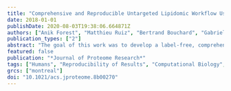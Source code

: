 ```yaml
---
title: "Comprehensive and Reproducible Untargeted Lipidomic Workflow Using LC-QTOF Validated for Human Plasma Analysis"
date: 2018-01-01
publishDate: 2020-08-03T19:38:06.664871Z
authors: ["Anik Forest", "Matthieu Ruiz", "Bertrand Bouchard", "Gabrielle Boucher", "Olivier Gingras", "Caroline Daneault", "Isabelle Robillard Frayne", "David Rhainds", "iGenoMed Consortium", "NIDDK IBD Genetics Consortium", "Jean-Claude Tardif", "John D. Rioux", "Christine Des Rosiers"]
publication_types: ["2"]
abstract: "The goal of this work was to develop a label-free, comprehensive, and reproducible high-resolution liquid chromatography-mass spectrometry (LC-MS)-based untargeted lipidomic workflow using a single instrument, which could be applied to biomarker discovery in both basic and clinical studies. For this, we have (i) optimized lipid extraction and elution to enhance coverage of polar and nonpolar lipids as well as resolution of their isomers, (ii) ensured MS signal reproducibility and linearity, and (iii) developed a bioinformatic pipeline to correct remaining biases. Workflow validation is reported for 48 replicates of a single human plasma sample: 1124 reproducible LC-MS signals were extracted (median signal intensity RSD = 10%), 50% of which are redundant due to adducts, dimers, in-source fragmentation, contaminations, or positive and negative ion duplicates. From the resulting 578 unique compounds, 428 lipids were identified by MS/MS, including acyl chain composition, of which 394 had RSD textless 30% inside their linear intensity range, thereby enabling robust semiquantitation. MS signal intensity spanned 4 orders of magnitude, covering 16 lipid subclasses. Finally, the power of our workflow is illustrated by a proof-of-concept study in which 100 samples from healthy human subjects were analyzed and the data set was investigated using three different statistical testing strategies in order to compare their capacity in identifying the impact of sex and age on circulating lipids."
featured: false
publication: "*Journal of Proteome Research*"
tags: ["Humans", "Reproducibility of Results", "Computational Biology", "Metabolome", "Principal Component Analysis", "annotation", "Chromatography", "Liquid", "coverage", "Healthy Volunteers", "lipid isomers", "lipidomics", "lipids", "Lipids", "mass spectrometry", "Molecular Sequence Annotation", "reproducibility", "Tandem Mass Spectrometry", "untargeted", "WGCNA", "workflow"]
grcs: ["montreal"]
doi: "10.1021/acs.jproteome.8b00270"
---
```


